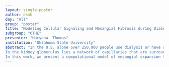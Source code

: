 ```yaml
---
layout: single-poster
author: esmb
day: "All"
group: "poster"
title: "Modeling Cellular Signaling and Mesangial Fibrosis during Diabetic Kidney"
subgroup: "OTHE"
presenter: "Haryana  Thomas"
institution: "Oklahoma State University"
abstract: "In the U.S. alone over 250,000 people use dialysis or have received a kidney transplant due to diabetic kidney failure. Although we have come a long way in the treatment of diabetes, kidney failure due to diabetic kidney damage is still prevalent, and the need for increasing our understanding of kidney damage to enable the development of better treatment methods is ever present. Thus the goal of this research is to develop computational models to better understand the kidney damage that occurs due to diabetic kidney disease. 
In the kidney glomerulus lies a network of capillaries that are surrounded by interstitial tissue called the mesangium. In health, the mesangium acts as a support for the capillaries; however, during diabetic kidney disease, the mesangium expands due to excess accumulation of collagen and causes damage to the cellular environment around it. This mesangial expansion is not only a hallmark of kidneys damaged by diabetes but also many other chronic kidney diseases that lead to kidney failure. As such there has been a lot of research effort in trying to figure out the cause of the mesangial expansion. Researchers have found high glucose-induced dysfunction in the mesangial cell, a cell native to the mesangium, to be one of the main reasons for mesangial expansion. The mesangial cell dysfunction is mediated by the overstimulation of key signaling and cellular communication molecules such as TGF-B, and Ang II which play a key role in perturbing the function of downstream collagen metabolism molecules such as MMP, and TIMP leading to the accumulation of excess collagen. The complexity of the interactions necessitates the development of computational models to understand the whole, yet there are few computational models of mesangial expansion and even fewer that study the effect of the mesangial expansion on cellular communication and signaling in the glomerulus.
In this work, we present a computational model of mesangial expansion to study its effect on cellular signaling. Previously, researchers have developed computational models of mesangial expansion to understand its impact on the accumulation of certain macromolecules whose accumulation has been shown to lead to glomerular damage. Our computational model builds on such a model to elucidate the impact of mesangial cell mediated mesangial expansion on cellular signaling through multiscale modeling of ECM remodeling and macromolecular transport. We are extending the previous model by incorporating a cellular environment using the Cellular Potts model, modeling mesangial expansion using fundamental biological principles of collagen fiber growth and accumulation, solving macromolecular transport equations using a solver and linking them all using python and CompuCell3D, a multiscale tissue simulation software. The model captures mesangial expansion and provides insight into cellular communication."
---
```

